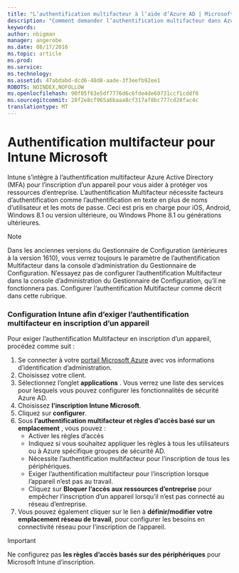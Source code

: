 ```yaml
---
title: "L’authentification multifacteur à l’aide d’Azure AD | Microsoft Intune"
description: "Comment demander l’authentification multifacteur dans Azure AD pour inscription d’un appareil."
keywords: 
author: nbigman
manager: angerobe
ms.date: 08/17/2016
ms.topic: article
ms.prod: 
ms.service: 
ms.technology: 
ms.assetid: 47abdabd-dcd6-48d8-aade-3f3eefb92ee1
ROBOTS: NOINDEX,NOFOLLOW
ms.openlocfilehash: 90f05f63e5df7776d6c6fde4de60731ccf1cddf0
ms.sourcegitcommit: 28f2e8cf965a6baaa8cf317af8bc777cd28fac4c
translationtype: MT
---
```

# Authentification multifacteur pour Intune Microsoft

Intune s’intègre à l’authentification multifacteur Azure Active Directory (MFA) pour l’inscription d’un appareil pour vous aider à protéger vos ressources d’entreprise. L’authentification Multifacteur nécessite facteurs d’authentification comme l’authentification en texte en plus de noms d’utilisateur et les mots de passe. Ceci est pris en charge pour iOS, Android, Windows 8.1 ou version ultérieure, ou Windows Phone 8.1 ou générations ultérieures.

> [!NOTE]
>
> Dans les anciennes versions du Gestionnaire de Configuration (antérieures à la version 1610), vous verrez toujours le paramètre de l’authentification Multifacteur dans la console d’administration du Gestionnaire de Configuration. N’essayez pas de configurer l’authentification Multifacteur dans la console d’administration du Gestionnaire de Configuration, qu’il ne fonctionnera pas. Configurer l’authentification Multifacteur comme décrit dans cette rubrique.

### Configuration Intune afin d’exiger l’authentification multifacteur en inscription d’un appareil
Pour exiger l’authentification Multifacteur en inscription d’un appareil, procédez comme suit :

1. Se connecter à votre [portail Microsoft Azure](https://manage.windowsazure.com) avec vos informations d’identification d’administration.
2. Choisissez votre client.
2. Sélectionnez l’onglet **applications** . Vous verrez une liste des services pour lesquels vous pouvez configurer les fonctionnalités de sécurité Azure AD.
3. Choisissez **l’inscription Intune Microsoft**.
4. Cliquez sur **configurer**. 
5. Sous **l’authentification multifacteur et règles d’accès basé sur un emplacement** , vous pouvez :
    -  Activer les règles d’accès
    -  Indiquez si vous souhaitez appliquer les règles à tous les utilisateurs ou à Azure spécifique groupes de sécurité AD.
    -  Nécessite l’authentification multifacteur pour l’inscription de tous les périphériques.
    -  Exiger l’authentification multifacteur pour l’inscription lorsque l’appareil n’est pas au travail.
    -  Cliquez sur **Bloquer l’accès aux ressources d’entreprise** pour empêcher l’inscription d’un appareil lorsqu’il n’est pas connecté au réseau d’entreprise. 
4. Vous pouvez également cliquer sur le lien à **définir/modifier votre emplacement réseau de travail**, pour configurer les besoins en connectivité réseau pour l’inscription de l’appareil.
> [!IMPORTANT]
> 
> Ne configurez pas **les règles d’accès basés sur des périphériques** pour Microsoft Intune d’inscription.
